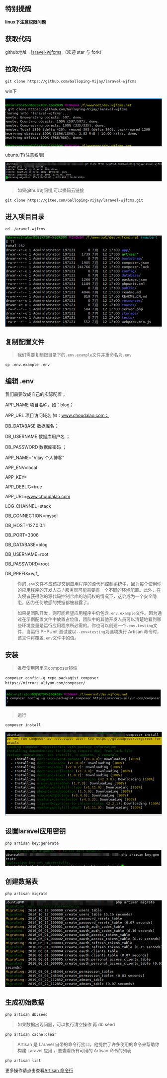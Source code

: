 ## 特别提醒

**linux下注意权限问题**

## 获取代码

github地址：[laravel-wjfcms](https://github.com/Galloping-Vijay/laravel-wjfcms) （欢迎 star 与 fork）

## 拉取代码

~~~shell
git clone https://github.com/Galloping-Vijay/laravel-wjfcms
~~~

win下

![screenshot_1562922175293](./images/screenshot_1562922175293.png)

ubuntu下(注意权限)

![screenshot_1565618633020](./images/screenshot_1565618633020.png)



> 如果github访问慢,可以换码云链接 

~~~shell
git clone https://gitee.com/Galloping-Vijay/laravel-wjfcms.git
~~~



## 进入项目目录

~~~shell
cd ./aravel-wjfcms
~~~

![screenshot_1562922540161](./images/screenshot_1562922540161.png)

## 复制配置文件

> 我们需要复制跟目录下的`.env.example`文件并重命名为`.env`

~~~shell
cp .env.example .env
~~~

## 编辑 .env

我们需要改成自己的实际配置；  

APP_NAME 项目名称，如：blog；  

APP_URL 项目访问域名,如：www.choudalao.com；  

DB_DATABASE 数据库名；  

DB_USERNAME 数据库用户名 ；  

DB_PASSWORD 数据库密码 ；

APP_NAME="Vijay 个人博客"

APP_ENV=local

APP_KEY=

APP_DEBUG=true

APP_URL=www.choudalao.com

 

LOG_CHANNEL=stack

 

DB_CONNECTION=mysql

DB_HOST=127.0.0.1

DB_PORT=3306

DB_DATABASE=blog

DB_USERNAME=root

DB_PASSWORD=root

DB_PREFIX=wjf_



> 你的`.env`文件不应该提交到应用程序的源代码控制系统中，因为每个使用你的应用程序的开发人员 / 服务器可能需要有一个不同的环境配置。此外，在入侵者获得你的源代码控制仓库的访问权的情况下，这会成为一个安全隐患，因为任何敏感的凭据都被暴露了。

> 如果是团队开发，则可能希望应用程序中仍包含`.env.example`文件。因为通过在示例配置文件中放置占位值，团队中的其他开发人员可以清楚地看到哪些环境变量是运行应用程序所必需的。你也可以创建一个`.env.testing`文件，当运行 PHPUnit 测试或以`--env=testing`为选项执行 Artisan 命令时，该文件将覆盖`.env`文件中的值。

## 安装

> 推荐使用阿里云composer镜像

```shell
composer config -g repo.packagist composer https://mirrors.aliyun.com/composer/
```

![screenshot_1562922244379](./images/screenshot_1562922244379.png)

> 运行

~~~powershell
composer install 
~~~

![composer_install](./images/composer_install.png)

## 设置laravel应用密钥

~~~shell
php artisan key:generate
~~~

![](./images/generate.png)

## 创建数据表

~~~shell
php artisan migrate
~~~

![migrate](./images/migrate.png)

## 生成初始数据

~~~shell
php artisan db:seed
~~~

> 如果数据出现问题，可以执行清空操作 再 db:seed

~~~
php artisan cache:clear
~~~

> Artisan 是 Laravel 自带的命令行接口，他提供了许多使用的命令来帮助你构建 Laravel 应用 。要查看所有可用的 Artisan 命令的列表

```shell
php artisan list
```

更多操作请点击查看[Artisan 命令行](https://learnku.com/docs/laravel/5.8/artisan/3913)

